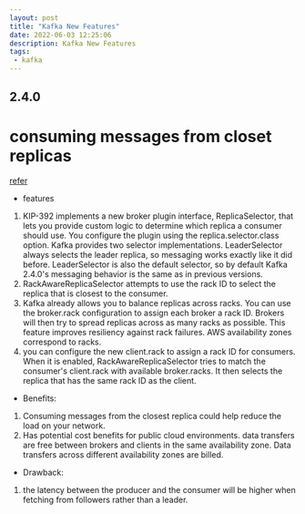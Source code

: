 ```yaml
---
layout: post
title: "Kafka New Features"
date: 2022-06-03 12:25:06
description: Kafka New Features
tags: 
 - kafka
---
```


## 2.4.0
# consuming messages from closet replicas 
[refer](https://developers.redhat.com/blog/2020/04/29/consuming-messages-from-closest-replicas-in-apache-kafka-2-4-0-and-amq-streams#is_the_rack_aware_selector_right_for_your_use_case_)
- features
1. KIP-392 implements a new broker plugin interface, ReplicaSelector, that lets you provide custom logic to determine which replica a consumer should use. You configure the plugin using the replica.selector.class option. Kafka provides two selector implementations. LeaderSelector always selects the leader replica, so messaging works exactly like it did before. LeaderSelector is also the default selector, so by default Kafka 2.4.0's messaging behavior is the same as in previous versions.
2. RackAwareReplicaSelector attempts to use the rack ID to select the replica that is closest to the consumer. 
3. Kafka already allows you to balance replicas across racks. You can use the broker.rack configuration to assign each broker a rack ID. Brokers will then try to spread replicas across as many racks as possible. This feature improves resiliency against rack failures.  AWS availability zones correspond to racks.
4. you can configure the new client.rack to assign a rack ID for consumers. When it is enabled, RackAwareReplicaSelector tries to match the consumer's client.rack with available broker.racks. It then selects the replica that has the same rack ID as the client.
- Benefits:  
1. Consuming messages from the closest replica could help reduce the load on your network. 
2. Has potential cost benefits for public cloud environments. data transfers are free between brokers and clients in the same availability zone. Data transfers across different availability zones are billed.
- Drawback:
1. the latency between the producer and the consumer will be higher when fetching from followers rather than a leader. 
